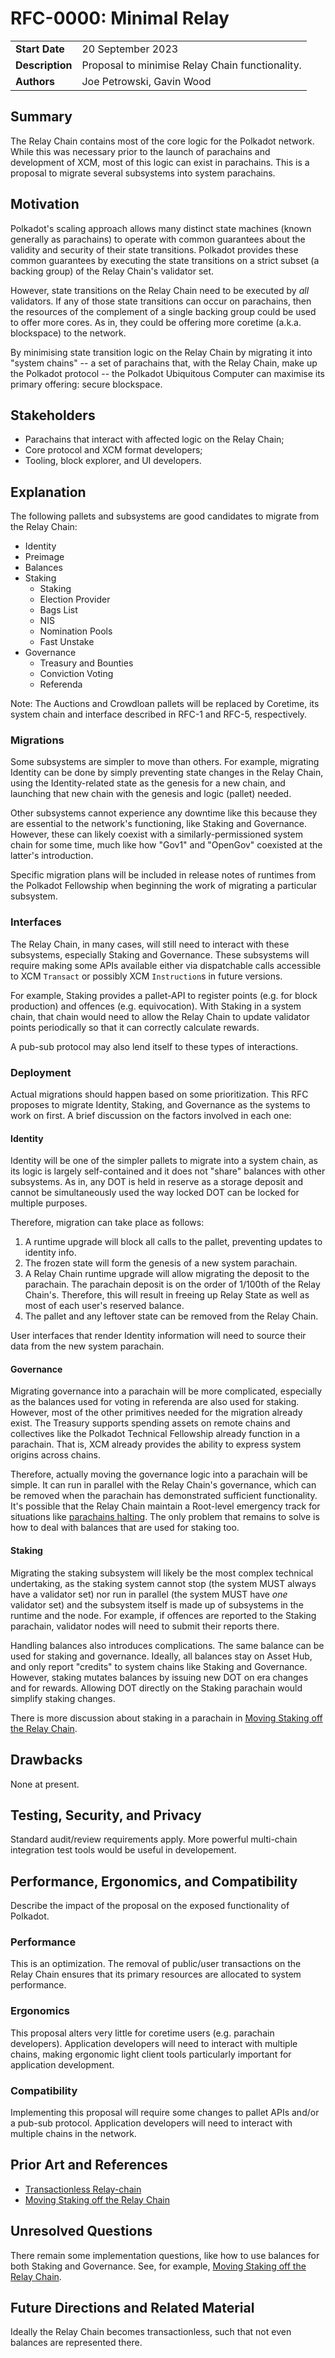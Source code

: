 # RFC-0000: Minimal Relay

|                 |                                                                               |
| --------------- | ----------------------------------------------------------------------------- |
| **Start Date**  | 20 September 2023                                                             |
| **Description** | Proposal to minimise Relay Chain functionality.                               |
| **Authors**     | Joe Petrowski, Gavin Wood                                                     |

## Summary

The Relay Chain contains most of the core logic for the Polkadot network. While this was necessary
prior to the launch of parachains and development of XCM, most of this logic can exist in
parachains. This is a proposal to migrate several subsystems into system parachains.

## Motivation

Polkadot's scaling approach allows many distinct state machines (known generally as parachains) to
operate with common guarantees about the validity and security of their state transitions. Polkadot
provides these common guarantees by executing the state transitions on a strict subset (a backing
group) of the Relay Chain's validator set.

However, state transitions on the Relay Chain need to be executed by _all_ validators. If any of
those state transitions can occur on parachains, then the resources of the complement of a single
backing group could be used to offer more cores. As in, they could be offering more coretime (a.k.a.
blockspace) to the network.

By minimising state transition logic on the Relay Chain by migrating it into "system chains" -- a
set of parachains that, with the Relay Chain, make up the Polkadot protocol -- the Polkadot
Ubiquitous Computer can maximise its primary offering: secure blockspace.

## Stakeholders

- Parachains that interact with affected logic on the Relay Chain;
- Core protocol and XCM format developers;
- Tooling, block explorer, and UI developers.

## Explanation

The following pallets and subsystems are good candidates to migrate from the Relay Chain:

- Identity
- Preimage
- Balances
- Staking
	- Staking
	- Election Provider
	- Bags List
	- NIS
	- Nomination Pools
	- Fast Unstake
- Governance
	- Treasury and Bounties
	- Conviction Voting
	- Referenda

Note: The Auctions and Crowdloan pallets will be replaced by Coretime, its system chain and
interface described in RFC-1 and RFC-5, respectively.

### Migrations

Some subsystems are simpler to move than others. For example, migrating Identity can be done by
simply preventing state changes in the Relay Chain, using the Identity-related state as the genesis
for a new chain, and launching that new chain with the genesis and logic (pallet) needed.

Other subsystems cannot experience any downtime like this because they are essential to the
network's functioning, like Staking and Governance. However, these can likely coexist with a
similarly-permissioned system chain for some time, much like how "Gov1" and "OpenGov" coexisted at
the latter's introduction.

Specific migration plans will be included in release notes of runtimes from the Polkadot Fellowship
when beginning the work of migrating a particular subsystem.

### Interfaces

The Relay Chain, in many cases, will still need to interact with these subsystems, especially
Staking and Governance. These subsystems will require making some APIs available either via
dispatchable calls accessible to XCM `Transact` or possibly XCM `Instruction`s in future versions.

For example, Staking provides a pallet-API to register points (e.g. for block production) and
offences (e.g. equivocation). With Staking in a system chain, that chain would need to allow the
Relay Chain to update validator points periodically so that it can correctly calculate rewards.

A pub-sub protocol may also lend itself to these types of interactions.

### Deployment

Actual migrations should happen based on some prioritization. This RFC proposes to migrate Identity,
Staking, and Governance as the systems to work on first. A brief discussion on the factors involved
in each one:

#### Identity

Identity will be one of the simpler pallets to migrate into a system chain, as its logic is largely
self-contained and it does not "share" balances with other subsystems. As in, any DOT is held in
reserve as a storage deposit and cannot be simultaneously used the way locked DOT can be locked for
multiple purposes.

Therefore, migration can take place as follows:

1. A runtime upgrade will block all calls to the pallet, preventing updates to identity info.
1. The frozen state will form the genesis of a new system parachain.
1. A Relay Chain runtime upgrade will allow migrating the deposit to the parachain. The parachain
   deposit is on the order of 1/100th of the Relay Chain's. Therefore, this will result in freeing
   up Relay State as well as most of each user's reserved balance.
1. The pallet and any leftover state can be removed from the Relay Chain.

User interfaces that render Identity information will need to source their data from the new system
parachain.

#### Governance

Migrating governance into a parachain will be more complicated, especially as the balances used for
voting in referenda are also used for staking. However, most of the other primitives needed for the
migration already exist. The Treasury supports spending assets on remote chains and collectives like
the Polkadot Technical Fellowship already function in a parachain. That is, XCM already provides the
ability to express system origins across chains.

Therefore, actually moving the governance logic into a parachain will be simple. It can run in
parallel with the Relay Chain's governance, which can be removed when the parachain has demonstrated
sufficient functionality. It's possible that the Relay Chain maintain a Root-level emergency track
for situations like [parachains
halting](https://forum.polkadot.network/t/stalled-parachains-on-kusama-post-mortem/3998). The only
problem that remains to solve is how to deal with balances that are used for staking too.

#### Staking

Migrating the staking subsystem will likely be the most complex technical undertaking, as the
staking system cannot stop (the system MUST always have a validator set) nor run in parallel (the
system MUST have _one_ validator set) and the subsystem itself is made up of subsystems in the
runtime and the node. For example, if offences are reported to the Staking parachain, validator
nodes will need to submit their reports there.

Handling balances also introduces complications. The same balance can be used for staking and
governance. Ideally, all balances stay on Asset Hub, and only report "credits" to system chains like
Staking and Governance. However, staking mutates balances by issuing new DOT on era changes and for
rewards. Allowing DOT directly on the Staking parachain would simplify staking changes.

There is more discussion about staking in a parachain in [Moving Staking off the Relay
Chain](https://github.com/paritytech/polkadot-sdk/issues/491).

## Drawbacks

None at present.

## Testing, Security, and Privacy

Standard audit/review requirements apply. More powerful multi-chain integration test tools would be
useful in developement.

## Performance, Ergonomics, and Compatibility

Describe the impact of the proposal on the exposed functionality of Polkadot.

### Performance

This is an optimization. The removal of public/user transactions on the Relay Chain ensures that its
primary resources are allocated to system performance.

### Ergonomics

This proposal alters very little for coretime users (e.g. parachain developers). Application
developers will need to interact with multiple chains, making ergonomic light client tools
particularly important for application development.

### Compatibility

Implementing this proposal will require some changes to pallet APIs and/or a pub-sub protocol.
Application developers will need to interact with multiple chains in the network.

## Prior Art and References

- [Transactionless Relay-chain](https://github.com/paritytech/polkadot/issues/323)
- [Moving Staking off the Relay Chain](https://github.com/paritytech/polkadot-sdk/issues/491)

## Unresolved Questions

There remain some implementation questions, like how to use balances for both Staking and
Governance. See, for example, [Moving Staking off the Relay
Chain](https://github.com/paritytech/polkadot-sdk/issues/491).

## Future Directions and Related Material

Ideally the Relay Chain becomes transactionless, such that not even balances are represented there.
